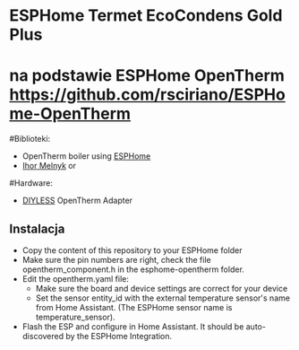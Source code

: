 # ESPHome Termet EcoCondens Gold Plus

# na podstawie  ESPHome OpenTherm https://github.com/rsciriano/ESPHome-OpenTherm

#Biblioteki:
- OpenTherm boiler using [ESPHome](https://esphome.io/) 
- [Ihor Melnyk](http://ihormelnyk.com/opentherm_adapter) or 

#Hardware:
- [DIYLESS](https://diyless.com/product/esp8266-thermostat-shield) OpenTherm Adapter

## Instalacja
- Copy the content of this repository to your ESPHome folder
- Make sure the pin numbers are right, check the file opentherm_component.h in the esphome-opentherm folder.
- Edit the opentherm.yaml file:
    - Make sure the board and device settings are correct for your device
    - Set the sensor entity_id with the external temperature sensor's name from Home Assistant. (The ESPHome sensor name is temperature_sensor).
- Flash the ESP and configure in Home Assistant. It should be auto-discovered by the ESPHome Integration.
